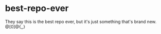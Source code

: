 # best-repo-ever

They say this is the best repo ever, but it's just something that's brand new. @[0]@{,,} 